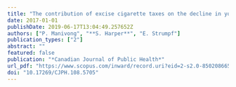 ```yaml
---
title: "The contribution of excise cigarette taxes on the decline in youth smoking in Canada during the time of the Federal Tobacco Control Strategy (2002-2012)"
date: 2017-01-01
publishDate: 2019-06-17T13:04:49.257652Z
authors: ["P. Manivong", "**S. Harper**", "E. Strumpf"]
publication_types: ["2"]
abstract: ""
featured: false
publication: "*Canadian Journal of Public Health*"
url_pdf: "https://www.scopus.com/inward/record.uri?eid=2-s2.0-85020866582&doi=10.17269%2fCJPH.108.5705&partnerID=40&md5=ba5e80dbea883fc405b867add7e283c2"
doi: "10.17269/CJPH.108.5705"
---
```


